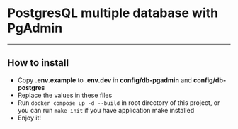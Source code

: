 
# PostgresQL multiple database with PgAdmin

---

## How to install

- Copy **.env.example** to **.env.dev** in **config/db-pgadmin** and **config/db-postgres**
- Replace the values in these files
- Run ```docker compose up -d --build``` in root directory of this project, or you can run ```make init``` if you have
application make installed 
- Enjoy it!